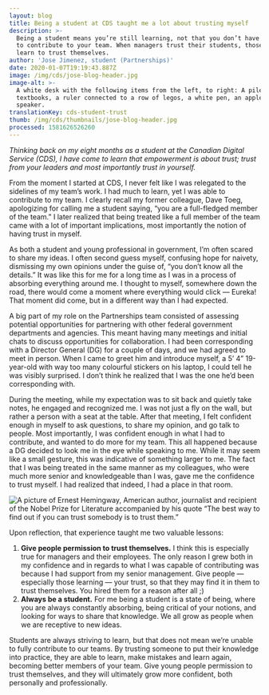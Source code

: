 ```yaml
---
layout: blog
title: Being a student at CDS taught me a lot about trusting myself
description: >-
  Being a student means you’re still learning, not that you don’t have something
  to contribute to your team. When managers trust their students, those students
  learn to trust themselves.
author: 'Jose Jimenez, student (Partnerships)'
date: 2020-01-07T19:19:43.887Z
image: /img/cds/jose-blog-header.jpg
image-alt: >-
  A white desk with the following items from the left, to right: A pile of
  textbooks, a ruler connected to a row of legos, a white pen, an apple and a
  speaker.
translationKey: cds-student-trust
thumb: /img/cds/thumbnails/jose-blog-header.jpg
processed: 1581626526260
---
```

_Thinking back on my eight months as a student at the Canadian Digital Service (CDS), I have come to learn that empowerment is about trust; trust from your leaders and most importantly trust in yourself._

From the moment I started at CDS, I never felt like I was relegated to the sidelines of my team’s work. I had much to learn, yet I was able to contribute to my team. I clearly recall my former colleague, Dave Toeg, apologizing for calling me a student saying, “you are a full-fledged member of the team.” I later realized that being treated like a full member of the team came with a lot of important implications, most importantly the notion of having trust in myself. 

As both a student and young professional in government, I’m often scared to share my ideas. I often second guess myself, confusing hope for naivety, dismissing my own opinions under the guise of, “you don’t know all the details.” It was like this for me for a long time as I was in a process of absorbing everything around me. I thought to myself, somewhere down the road, there would come a moment where everything would click — Eureka! That moment did come, but in a different way than I had expected. 

A big part of my role on the Partnerships team consisted of assessing potential opportunities for partnering with other federal government departments and agencies. This meant having many meetings and initial chats to discuss opportunities for collaboration. I had been corresponding with a Director General (DG) for a couple of days, and we had agreed to meet in person. When I came to greet him and introduce myself, a 5’ 4” 19-year-old with way too many colourful stickers on his laptop, I could tell he was visibly surprised. I don’t think he realized that I was the one he’d been corresponding with. 

During the meeting, while my expectation was to sit back and quietly take notes, he engaged and recognized me. I was not just a fly on the wall, but rather a person with a seat at the table. After that meeting, I felt confident enough in myself to ask questions, to share my opinion, and go talk to people. Most importantly, I was confident enough in what I had to contribute, and wanted to do more for my team. This all happened because a DG decided to look me in the eye while speaking to me. While it may seem like a small gesture, this was indicative of something larger to me. The fact that I was being treated in the same manner as my colleagues, who were much more senior and knowledgeable than I was, gave me the confidence to trust myself. I had realized that indeed, I had a place in that room. 

![A picture of Ernest Hemingway, American author, journalist and recipient of the Nobel Prize for Literature accompanied by his quote “The best way to find out if you can trust somebody is to trust them.”](/img/cds/hemingway-en.jpg)

Upon reflection, that experience taught me two valuable lessons:

1. **Give people permission to trust themselves.** I think this is especially true for managers and their employees. The only reason I grew both in my confidence and in regards to what I was capable of contributing was because I had support from my senior management. Give people — especially those learning — your trust, so that they may find it in them to trust themselves. You hired them for a reason after all ;) 
2. **Always be a student.** For me being a student is a state of being, where you are always constantly absorbing, being critical of your notions, and looking for ways to share that knowledge. We all grow as people when we are receptive to new ideas.

Students are always striving to learn, but that does not mean we’re unable to fully contribute to our teams. By trusting someone to put their knowledge into practice, they are able to learn, make mistakes and learn again, becoming better members of your team. Give young people permission to trust themselves, and they will ultimately grow more confident, both personally and professionally.

